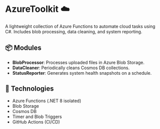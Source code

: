 # AzureToolkit ☁️

A lightweight collection of Azure Functions to automate cloud tasks using C#. Includes blob processing, data cleaning, and system reporting.

## 📦 Modules

- **BlobProcessor**: Processes uploaded files in Azure Blob Storage.
- **DataCleaner**: Periodically cleans Cosmos DB collections.
- **StatusReporter**: Generates system health snapshots on a schedule.

## 🚀 Technologies

- Azure Functions (.NET 8 isolated)
- Blob Storage
- Cosmos DB
- Timer and Blob Triggers
- GitHub Actions (CI/CD)
